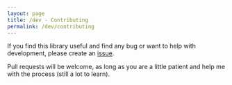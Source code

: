 ```yaml
---
layout: page
title: /dev - Contributing
permalink: /dev/contributing
---
```



If you find this library useful and find any bug or want to help with development, please create an [issue][pyatemmax-issues].

Pull requests will be welcome, as long as you are a little patient and help me with the process (still a lot to learn).

[pyatemmax-issues]: https://github.com/clvLabs/PyATEMMax/issues
